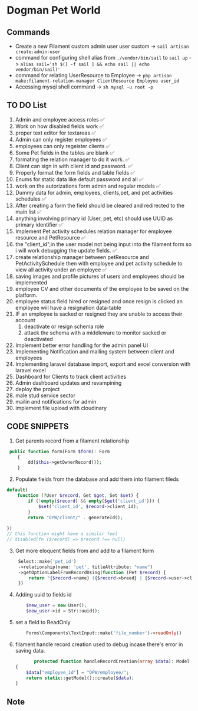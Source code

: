 # Dogman Pet World

## Commands

- Create a new Filament custom admin user user custom -> ```sail artisan create:admin-user```
- command for configuring shell alias from ```./vendor/bin/sail``` to ```sail up``` -> ```alias sail='sh $([ -f sail ] && echo sail || echo vendor/bin/sail)'```
- command for relating  UserResource to Employee -> ```php artisan make:filament-relation-manager ClientResource Employee user_id```
- Accessing mysql shell command -> ```sh mysql -u root -p```

## TO DO List

1. Admin and employee access roles ✅
2. Work on how disabled fields work ✅
3. proper text editor for textareas ✅
4. Admin can only register employees ✅
5. employees can only regeister clients ✅
6. Some Pet fields in the tables are blank ✅
7. formating the relation manager to do it work. ✅
8. Client can sign in with client id and password. ✅
9. Properly format the form fields and table fields ✅
10. Enums for static data like default password and all ✅
11. work on the autorizations form admin and regular models ✅
12. Dummy data for admin, employees, clients,pet, and pet activities schedules ✅
13. After creating a form the field should be cleared and redirected to the main list ✅
14. anything involving primary id (User, pet, etc) should use UUID as primary identifier ✅
15. Implement Pet activity schedules relation manager for employee resource and PetResource ✅
16. the "client_id",in the user model not being input into the filament form so i will work debugging the update fields. ✅
17. create relationship manager between petResource and PetActivitySchedule then with employee and pet activity schedule to view all activity under an employee ✅
18. saving images and profile pictures of users and employees should be implemented
19. employee CV and other documents of the employee to be saved on the platform.
20. employee status field hired or resigned and once resign is clicked an employee wiil have a resignation data-table
21. IF an employee is sacked or resigned they are unable to access their account
    1. deactivate or resign schema role
    2. attack the schema with a middleware to monitor sacked or deactivated
22. Implement better error handling for the admin panel UI
23. Implementing Notification and mailing system between client and employees
24. Implementing laravel database import, export and excel conversion with laravel excel
25. Dashboard for Clients to track client activities
26. Admin dashboard updates and revampining
27. deploy the project
28. male stud service sector
29. mailin and notifications for admin
30. implement file upload with cloudinary 

## CODE SNIPPETS

1. Get parents record from a filament relationship

```php
 public function form(Form $form): Form
    {
        dd($this->getOwnerRecord());
    }
```

2. Populate fields from the database and add them into filament fileds

```php
default(
    function (?User $record, Get $get, Set $set) {
        if (!empty($record) && empty($get('client_id'))) {
            $set('client_id', $record->client_id);
        }
        return "DPW/client/" . generateId();
        
})
// this function might have a similar feel
// disabled(fn ($record) => $record !== null)
```

3. Get more eloquent fields from and add to a filament form

   ```php
    Select::make('pet_id')
    ->relationship(name: 'pet', titleAttribute: "name")
    ->getOptionLabelFromRecordUsing(function (Pet $record) {
        return "{$record->name} ({$record->breed} | {$record->user->client_id})";
    })
   ```

4. Adding uuid to fields id

    ```php
        $new_user = new User();
        $new_user->id = Str::uuid();
    ```

5. set a field to ReadOnly

    ```php
        Forms\Components\TextInput::make('file_number')->readOnly()
    ```

6. filament handle record creation used to debug incase there's error in saving data.

    ```php
           protected function handleRecordCreation(array $data): Model
    {
        $data["employee_id"] = "DPW/employee/";
        return static::getModel()::create($data);
    }
    ```

## Note
